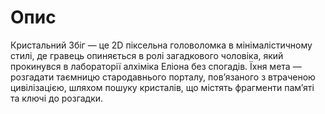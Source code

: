 # Опис
Кристальний Збіг — це 2D піксельна головоломка в мінімалістичному стилі, де гравець опиняється в ролі загадкового чоловіка, який прокинувся в лабораторії алхіміка Еліона без спогадів. Їхня мета — розгадати таємницю стародавнього порталу, пов’язаного з втраченою цивілізацією, шляхом пошуку кристалів, що містять фрагменти пам’яті та ключі до розгадки.
